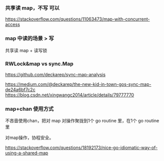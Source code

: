 

### 共享读 map，不写 可以

https://stackoverflow.com/questions/11063473/map-with-concurrent-access


### map 中读的场景 > 写 

共享读 map + 读写锁


### RWLock&map  vs sync.Map

https://github.com/deckarep/sync-map-analysis

https://medium.com/@deckarep/the-new-kid-in-town-gos-sync-map-de24a6bf7c2c
https://blog.csdn.net/xingwangc2014/article/details/79777770

### map+chan 使用方式

不吝啬使用chan，把对 map 对操作聚拢到1个 go routine 里，在1个 go routine 里

对map操作，协程安全。 

https://stackoverflow.com/questions/18192173/nice-go-idiomatic-way-of-using-a-shared-map